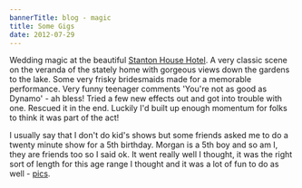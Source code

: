 ```yaml
---
bannerTitle: blog - magic
title: Some Gigs
date: 2012-07-29
---
```



Wedding magic at the beautiful [Stanton House
Hotel](http://www.stantonhouse.co.uk/). A very classic scene on the veranda of
the stately home with gorgeous views down the gardens to the lake. Some very
frisky bridesmaids made for a memorable performance. Very funny teenager
comments 'You're not as good as Dynamo' - ah bless! Tried a few new effects out
and got into trouble with one. Rescued it in the end. Luckily I'd built up
enough momentum for folks to think it was part of the act!  

I usually say that I don't do kid's shows but some friends asked me to do a
twenty minute show for a 5th birthday. Morgan is a 5th boy and so am I, they
are friends too so I said ok. It went really well I thought, it was the right
sort of length for this age range I thought and it was a lot of fun to do as
well - [pics](/pages/magic/pix.html).
